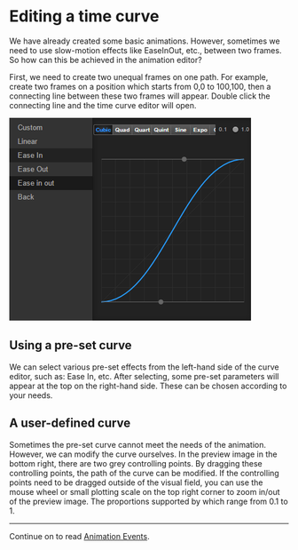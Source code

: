 # Editing a time curve
We have already created some basic animations. However, sometimes we need to use
slow-motion effects like EaseInOut, etc., between two frames. So how can this be achieved in the animation editor?

First, we need to create two unequal frames on one path. For example, create two frames on a position which starts from 0,0 to 100,100, then a connecting line between these two frames will appear. Double click the connecting line and the time curve editor will open.

<a href="time-curve/main.png"><img src="time-curve/main.png" alt="main"></a>

## Using a pre-set curve
We can select various pre-set effects from the left-hand side of the curve editor, such as: Ease In, etc. After selecting, some pre-set parameters will appear at the top on the right-hand side. These can be chosen according to your needs.

## A user-defined curve
Sometimes the pre-set curve cannot meet the needs of the animation. However, we can modify the curve ourselves. In the preview image in the bottom right, there are two grey controlling points. By dragging these controlling points, the path of the curve can be modified.
If the controlling points need to be dragged outside of the visual field, you can use the mouse wheel or small plotting scale on the top right corner to zoom in/out of the preview image. The proportions supported by which range from 0.1 to 1.

---

Continue on to read [Animation Events](animation-event.md).
